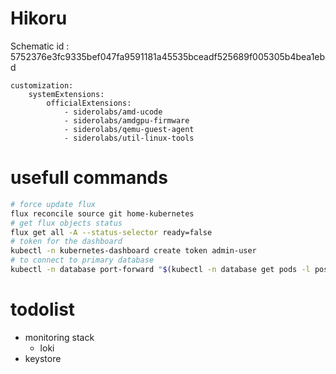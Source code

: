# Hikoru

Schematic id : 5752376e3fc9335bef047fa9591181a45535bceadf525689f005305b4bea1ebd

```
customization:
    systemExtensions:
        officialExtensions:
            - siderolabs/amd-ucode
            - siderolabs/amdgpu-firmware
            - siderolabs/qemu-guest-agent
            - siderolabs/util-linux-tools
```

# usefull commands

```bash
# force update flux
flux reconcile source git home-kubernetes
# get flux objects status
flux get all -A --status-selector ready=false
# token for the dashboard
kubectl -n kubernetes-dashboard create token admin-user
# to connect to primary database
kubectl -n database port-forward "$(kubectl -n database get pods -l postgres-operator.crunchydata.com/role=master -o name)" 5432:5432
```

# todolist

- monitoring stack
  - loki
- keystore

